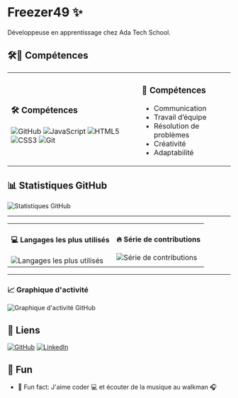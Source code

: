 # Freezer49 ✨

Développeuse en apprentissage chez Ada Tech School.

## 🛠️🤝 Compétences 
<table><tr>
<td>
<h3>🛠️ Compétences</h3>
<div>
<img alt="GitHub" src="https://img.shields.io/badge/GitHub-181717?style=flat&logo=github&logoColor=white" />
<img alt="JavaScript" src="https://img.shields.io/badge/JavaScript-F7DF1E?style=flat&logo=javascript&logoColor=white" />
<img alt="HTML5" src="https://img.shields.io/badge/HTML5-E34F26?style=flat&logo=html5&logoColor=white" />
<img alt="CSS3" src="https://img.shields.io/badge/CSS3-1572B6?style=flat&logo=css3&logoColor=white" />
<img alt="Git" src="https://img.shields.io/badge/Git-F05032?style=flat&logo=git&logoColor=white" />
</div>
</td>
<td>
<h3>🤝 Compétences</h3>
<ul>
<li>Communication</li>
<li>Travail d’équipe</li>
<li>Résolution de problèmes</li>
<li>Créativité</li>
<li>Adaptabilité</li>
</ul>
</td>
</tr></table>

## 📊 Statistiques GitHub
![Statistiques GitHub](https://github-readme-stats.vercel.app/api?username=freezer&show_icons=true&theme=radical)

---

<table><tr>
<td valign="top">
<h4>💻 Langages les plus utilisés</h4>
<img alt="Langages les plus utilisés" src="https://github-readme-stats.vercel.app/api/top-langs/?username=freezer&layout=compact&theme=dracula" />
</td>
<td valign="top">
<h4>🔥 Série de contributions</h4>
<img alt="Série de contributions" src="https://streak-stats.demolab.com?user=freezer&theme=dracula&hide_border=true" />
</td>
</tr></table>

---

### 📈 Graphique d'activité
![Graphique d'activité GitHub](https://github-readme-activity-graph.vercel.app/graph?username=freezer&theme=dracula)

## 🔗 Liens
[![GitHub](https://img.shields.io/badge/GitHub-181717?logo=github&logoColor=white)](https://github.com/freezer49/)
[![LinkedIn](https://img.shields.io/badge/LinkedIn-0A66C2?logo=linkedin&logoColor=white)](https://www.linkedin.com/in/chloe-verglas/)

## 🎉 Fun
- 🎯 Fun fact: J'aime coder 💻 et écouter de la musique au walkman 🎧
